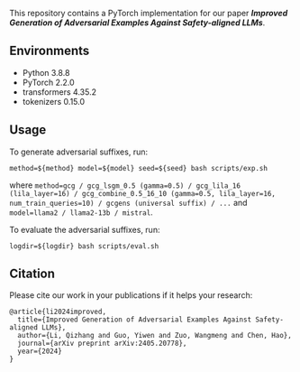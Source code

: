 This repository contains a PyTorch implementation for our paper ***Improved Generation of Adversarial Examples Against Safety-aligned LLMs***. 

## Environments
* Python 3.8.8
* PyTorch 2.2.0
* transformers 4.35.2
* tokenizers 0.15.0

## Usage
To generate adversarial suffixes, run:
```
method=${method} model=${model} seed=${seed} bash scripts/exp.sh
```
where ```method=gcg / gcg_lsgm_0.5 (gamma=0.5) / gcg_lila_16 (lila_layer=16) / gcg_combine_0.5_16_10 (gamma=0.5, lila_layer=16, num_train_queries=10) / gcgens (universal suffix) / ...``` and ```model=llama2 / llama2-13b / mistral```.

To evaluate the adversarial suffixes, run:
```
logdir=${logdir} bash scripts/eval.sh
```

## Citation
Please cite our work in your publications if it helps your research:

```
@article{li2024improved,
  title={Improved Generation of Adversarial Examples Against Safety-aligned LLMs},
  author={Li, Qizhang and Guo, Yiwen and Zuo, Wangmeng and Chen, Hao},
  journal={arXiv preprint arXiv:2405.20778},
  year={2024}
}
```

